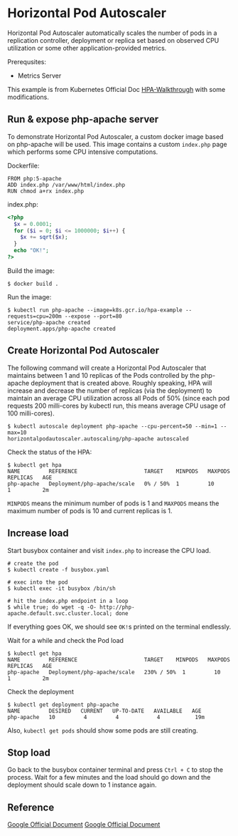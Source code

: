# Horizontal Pod Autoscaler

Horizontal Pod Autoscaler automatically scales the number of pods in a replication controller, deployment or replica set based on observed CPU utilization or some other application-provided metrics. 

Prerequsites: 

- Metrics Server

This example is from Kubernetes Official Doc [HPA-Walkthrough](https://kubernetes.io/docs/tasks/run-application/horizontal-pod-autoscale-walkthrough/) with some modifications.

## Run & expose php-apache server

To demonstrate Horizontal Pod Autoscaler, a custom docker image based on php-apache will be used. This image contains a custom `index.php` page which performs some CPU intensive computations.

Dockerfile:
```shell
FROM php:5-apache
ADD index.php /var/www/html/index.php
RUN chmod a+rx index.php
```

index.php:
```php
<?php
  $x = 0.0001;
  for ($i = 0; $i <= 1000000; $i++) {
    $x += sqrt($x);
  }
  echo "OK!";
?>
```

Build the image:
```shell
$ docker build .
```

Run the image:
```shell
$ kubectl run php-apache --image=k8s.gcr.io/hpa-example --requests=cpu=200m --expose --port=80
service/php-apache created
deployment.apps/php-apache created
```

## Create Horizontal Pod Autoscaler

The following command will create a Horizontal Pod Autoscaler that maintains between 1 and 10 replicas of the Pods controlled by the php-apache deployment that is created above. Roughly speaking, HPA will increase and decrease the number of replicas (via the deployment) to maintain an average CPU utilization across all Pods of 50% (since each pod requests 200 milli-cores by kubectl run, this means average CPU usage of 100 milli-cores).

```shell
$ kubectl autoscale deployment php-apache --cpu-percent=50 --min=1 --max=10
horizontalpodautoscaler.autoscaling/php-apache autoscaled
```

Check the status of the HPA:

```shell
$ kubectl get hpa
NAME         REFERENCE                     TARGET    MINPODS   MAXPODS   REPLICAS   AGE
php-apache   Deployment/php-apache/scale   0% / 50%  1         10        1          2m
```
`MINPODS` means the minimum number of pods is 1 and `MAXPODS` means the maximum number of pods is 10 and current replicas is 1.

## Increase load

Start busybox container and visit `index.php` to increase the CPU load.

```shell
# create the pod
$ kubectl create -f busybox.yaml

# exec into the pod
$ kubectl exec -it busybox /bin/sh

# hit the index.php endpoint in a loop
$ while true; do wget -q -O- http://php-apache.default.svc.cluster.local; done
```
If everything goes OK, we should see `OK!`s printed on the terminal endlessly.

Wait for a while and check the Pod load
```shell
$ kubectl get hpa
NAME         REFERENCE                     TARGET    MINPODS   MAXPODS   REPLICAS   AGE
php-apache   Deployment/php-apache/scale   230% / 50%  1         10        1          2m
```

Check the deployment
```shell
$ kubectl get deployment php-apache
NAME         DESIRED   CURRENT   UP-TO-DATE   AVAILABLE   AGE
php-apache   10         4         4            4           19m
```
Also, `kubectl get pods` should show some pods are still creating.

## Stop load

Go back to the busybox container terminal and press `Ctrl + C` to stop the process. Wait for a few minutes and the load should go down and the deployment should scale down to 1 instance again.

## Reference

[Google Official Document](https://kubernetes.io/docs/tasks/run-application/horizontal-pod-autoscale-walkthrough/)
[Google Official Document](https://kubernetes.io/docs/tasks/run-application/horizontal-pod-autoscale/)